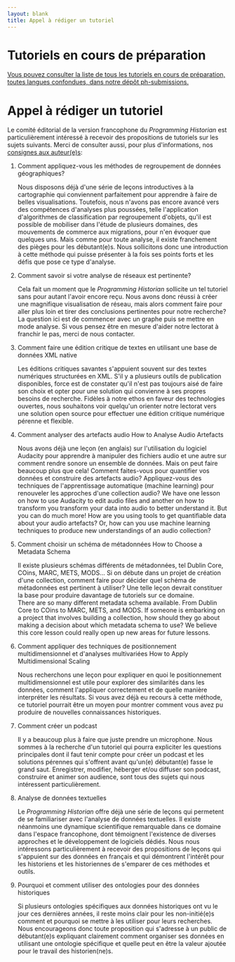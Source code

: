 ```yaml
---
layout: blank
title: Appel à rédiger un tutoriel
---
```


# Tutoriels en cours de préparation 

[Vous pouvez consulter la liste de tous les tutoriels en cours de préparation, toutes langues confondues, dans notre dépôt ph-submissions.](https://github.com/programminghistorian/ph-submissions/issues)

# Appel à rédiger un tutoriel 

Le comité éditorial de la version francophone du _Programming Historian_ est particulièrement intéressé à recevoir des propositions de tutoriels sur les sujets suivants. Merci de consulter aussi, pour plus d'informations, nos [consignes aux auteur(e)s](/fr/consignes-auteurs):

1. Comment appliquez-vous les méthodes de regroupement de données géographiques? 

    Nous disposons déjà d'une série de leçons introductives à la cartographie qui conviennent parfaitement pour apprendre à faire de belles visualisations. Toutefois, nous n'avons pas encore avancé vers des compétences d'analyses plus poussées, telle l'application d'algorithmes de classification par regroupement d'objets, qu'il est possible de mobiliser dans l'étude de plusieurs domaines, des mouvements de commerce aux migrations, pour n'en évoquer que quelques uns. Mais comme pour toute analyse, il existe franchement des pièges pour les débutant(e)s. Nous sollicitons donc une introduction à cette méthode qui puisse présenter à la fois ses points forts et les défis que pose ce type d'analyse. 

2. Comment savoir si votre analyse de réseaux est pertinente? 

    Cela fait un moment que le _Programming Historian_ sollicite un tel tutoriel sans pour autant l'avoir encore reçu. Nous avons donc réussi à créer une magnifique visualisation de réseau, mais alors comment faire pour aller plus loin et tirer des conclusions pertinentes pour notre recherche? La question ici est de commencer avec un graphe puis se mettre en mode analyse. Si vous pensez être en mesure d'aider notre lectorat à franchir le pas, merci de nous contacter. 


3. Comment faire une édition critique de textes en utilisant une base de données XML native 

    Les éditions critiques savantes s'appuient souvent sur des textes numériques structurées en XML. S'il y a plusieurs outils de publication disponibles, force est de constater qu'il n'est pas toujours aisé de faire son choix et opter pour une solution qui convienne à ses propres besoins de recherche. Fidèles à notre ethos en faveur des technologies ouvertes, nous souhaitons voir quelqu'un orienter notre lectorat vers une solution open source pour effectuer une édition critique numérique pérenne et flexible. 

4. Comment analyser des artefacts audio How to Analyse Audio Artefacts

    Nous avons déjà une leçon (en anglais) sur l'utilisation du logiciel Audacity pour apprendre à manipuler des fichiers audio et une autre sur comment rendre sonore un ensemble de données. Mais on peut faire beaucoup plus que cela! Comment faites-vous pour quantifier vos données et construire des artefacts audio? Appliquez-vous des techniques de l'apprentissage automatique (machine learning) pour renouveler les approches d'une collection audio? 
    We have one lesson on how to use Audacity to edit audio files and another on how to transform you transform your data into audio to better understand it. But you can do much more! How are you using tools to get quantifiable data about your audio artefacts? Or, how can you use machine learning techniques to produce new understandings of an audio collection?

5. Comment choisir un schéma de métadonnées How to Choose a Metadata Schema

    Il existe plusieurs schémas différents de métadonnées, tel Dublin Core, COins, MARC, METS, MODS... Si on débute dans un projet de création d'une collection, comment faire pour décider quel schéma de métadonnées est pertinent à utiliser? Une telle leçon devrait constituer la base pour produire davantage de tutoriels sur ce domaine.     
	There are so many different metadata schema available. From Dublin Core to COins to MARC, METS, and MODS. If someone is embarking on a project that involves building a collection, how should they go about making a decision about which metadata schema to use? We believe this core lesson could really open up new areas for future lessons.
    
6. Comment appliquer des techniques de positionnement multidimensionnel et d'analyses multivariées How to Apply Multidimensional Scaling

    Nous recherchons une leçon pour expliquer en quoi le positionnement multidimensionnel est utile pour explorer des similarités dans les données, comment l'appliquer correctement et de quelle manière interpréter les résultats. Si vous avez déjà eu recours à cette méthode, ce tutoriel pourrait être un moyen pour montrer comment vous avez pu produire de nouvelles connaissances historiques. 
    
7. Comment créer un podcast

    Il y a beaucoup plus à faire que juste prendre un microphone. Nous sommes à la recherche d'un tutoriel qui pourra expliciter les questions principales dont il faut tenir compte pour créer un podcast et les solutions pérennes qui s'offrent avant qu'un(e) débutant(e) fasse le grand saut. Enregistrer, modifier, héberger et/ou diffuser son podcast, construire et animer son audience, sont tous des sujets qui nous intéressent particulièrement.  

8.  Analyse de données textuelles 

	Le _Programming Historian_ offre déjà une série de leçons qui permetent de se familiariser avec l'analyse de données textuelles. Il existe néanmoins une dynamique scientifique remarquable dans ce domaine dans l'espace francophone, dont témoignent l'existence de diverses approches et le développement de logiciels dédiés. Nous nous intéressons particulièrement à recevoir des propositions de leçons qui s'appuient sur des données en français et qui démontrent l'intérêt pour les historiens et les historiennes de s'emparer de ces méthodes et outils. 

9. Pourquoi et comment utiliser des ontologies pour des données historiques 

	Si plusieurs ontologies spécifiques aux données historiques ont vu le jour ces dernières années, il reste moins clair pour les non-initié(e)s comment et pourquoi se mettre à les utiliser pour leurs recherches. Nous encourageons donc toute proposition qui s'adresse à un public de débutant(e)s expliquant clairement comment organiser ses données en utilisant une ontologie spécifique et quelle peut en être la valeur ajoutée pour le travail des historien(ne)s.   
